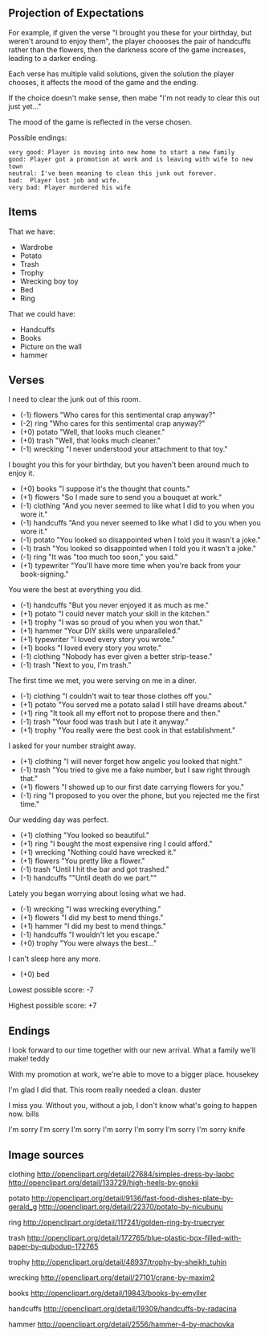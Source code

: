 
## Projection of Expectations

For example, if given the verse "I brought you these for your birthday, but weren't around to enjoy them", the player choooses the pair of handcuffs rather than the flowers, then the darkness score of the game increases, leading to a darker ending.

Each verse has multiple valid solutions, given the solution the player chooses, it affects the mood of the game and the ending.

If the choice doesn't make sense, then mabe "I'm not ready to clear this out just yet..."

The mood of the game is reflected in the verse chosen. 

Possible endings:

    very good: Player is moving into new home to start a new family
    good: Player got a promotion at work and is leaving with wife to new town
    neutral: I've been meaning to clean this junk out forever.
    bad:  Player lost job and wife. 
    very bad: Player murdered his wife

## Items

That we have:

 * Wardrobe
 * Potato
 * Trash
 * Trophy
 * Wrecking boy toy
 * Bed
 * Ring

That we could have:

 * Handcuffs
 * Books
 * Picture on the wall
 * hammer


## Verses

I need to clear the junk out of this room.

* (-1) flowers "Who cares for this sentimental crap anyway?"
* (-2) ring "Who cares for this sentimental crap anyway?"
* (+0) potato "Well, that looks much cleaner."
* (+0) trash "Well, that looks much cleaner."
* (-1) wrecking "I never understood your attachment to that toy."

I bought you this for your birthday, but you haven't been around much to enjoy it.

* (+0) books "I suppose it's the thought that counts."
* (+1) flowers "So I made sure to send you a bouquet at work."
* (-1) clothing "And you never seemed to like what I did to you when you wore it."
* (-1) handcuffs "And you never seemed to like what I did to you when you wore it."
* (-1) potato "You looked so disappointed when I told you it wasn't a joke."
* (-1) trash "You looked so disappointed when I told you it wasn't a joke."
* (-1) ring "It was \"too much too soon,\" you said."
* (+1) typewriter "You'll have more time when you're back from your book-signing."

You were the best at everything you did.

* (-1) handcuffs "But you never enjoyed it as much as me."
* (+1) potato "I could never match your skill in the kitchen."
* (+1) trophy "I was so proud of you when you won that."
* (+1) hammer "Your DIY skills were unparalleled."
* (+1) typewriter "I loved every story you wrote."
* (+1) books "I loved every story you wrote."
* (-1) clothing "Nobody has ever given a better strip-tease."
* (-1) trash "Next to you, I'm trash."

The first time we met, you were serving on me in a diner.

* (-1) clothing "I couldn't wait to tear those clothes off you."
* (+1) potato "You served me a potato salad I still have dreams about."
* (+1) ring "It took all my effort not to propose there and then."
* (-1) trash "Your food was trash but I ate it anyway."
* (+1) trophy "You really were the best cook in that establishment."

I asked for your number straight away.

* (+1) clothing "I will never forget how angelic you looked that night."
* (-1) trash "You tried to give me a fake number, but I saw right through that."
* (+1) flowers "I showed up to our first date carrying flowers for you."
* (-1) ring "I proposed to you over the phone, but you rejected me the first time."

Our wedding day was perfect.

* (+1) clothing "You looked so beautiful."
* (+1) ring "I bought the most expensive ring I could afford."
* (+1) wrecking "Nothing could have wrecked it."
* (+1) flowers "You pretty like a flower."
* (-1) trash "Until I hit the bar and got trashed."
* (-1) handcuffs "\"Until death do we part.\""

Lately you began worrying about losing what we had.

* (-1) wrecking "I was wrecking everything."
* (+1) flowers "I did my best to mend things."
* (+1) hammer "I did my best to mend things."
* (-1) handcuffs "I wouldn't let you escape."
* (+0) trophy "You were always the best..."

I can't sleep here any more.

* (+0) bed

Lowest possible score: -7

Highest possible score: +7

## Endings

I look forward to our time together with our new arrival. What a family we'll make!
teddy

With my promotion at work, we're able to move to a bigger place.
housekey

I'm glad I did that. This room really needed a clean.
duster

I miss you. Without you, without a job, I don't know what's going to happen now.
bills

I'm sorry I'm sorry I'm sorry I'm sorry I'm sorry I'm sorry I'm sorry 
knife


## Image sources

clothing
http://openclipart.org/detail/27684/simples-dress-by-laobc
http://openclipart.org/detail/133729/high-heels-by-gnokii

potato
http://openclipart.org/detail/9136/fast-food-dishes-plate-by-gerald_g
http://openclipart.org/detail/22370/potato-by-nicubunu

ring
http://openclipart.org/detail/117241/golden-ring-by-truecryer

trash
http://openclipart.org/detail/172765/blue-plastic-box-filled-with-paper-by-qubodup-172765

trophy
http://openclipart.org/detail/48937/trophy-by-sheikh_tuhin

wrecking
http://openclipart.org/detail/27101/crane-by-maxim2

books
http://openclipart.org/detail/19843/books-by-emyller

handcuffs
http://openclipart.org/detail/19309/handcuffs-by-radacina

hammer
http://openclipart.org/detail/2556/hammer-4-by-machovka
